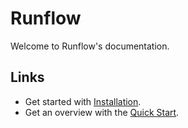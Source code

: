 # Runflow

Welcome to Runflow's documentation.

## Links

* Get started with [Installation](installation.md).
* Get an overview with the [Quick Start](quickstart.md).
